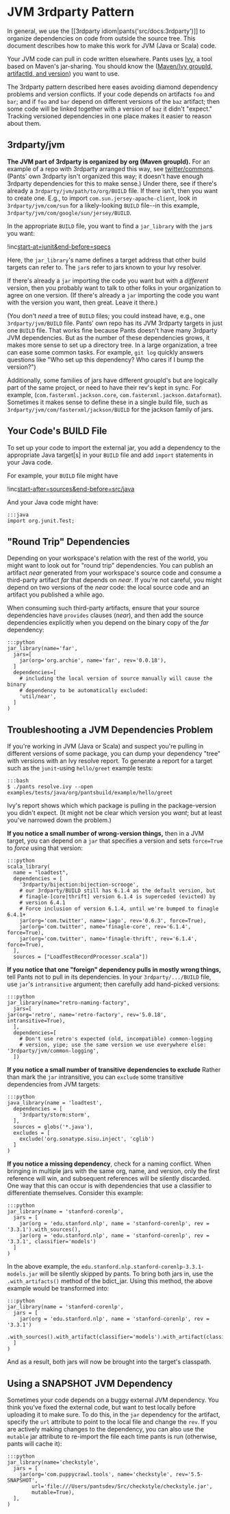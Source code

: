 JVM 3rdparty Pattern
====================

In general, we use the
[[3rdparty idiom|pants('src/docs:3rdparty')]] to organize
dependencies on code from outside the source tree. This document
describes how to make this work for JVM (Java or Scala) code.

Your JVM code can pull in code written elsewhere. Pants uses
[Ivy](http://ant.apache.org/ivy/), a tool based on Maven's jar-sharing.
You should know the ([Maven/Ivy groupId, artifactId, and
version](http://maven.apache.org/guides/mini/guide-central-repository-upload.html))
you want to use.

The 3rdparty pattern described here eases avoiding diamond dependency
problems and version conflicts. If your code depends on artifacts `foo`
and `bar`; and if `foo` and `bar` depend on different versions of the
`baz` artifact; then some code will be linked together with a version of
`baz` it didn't "expect." Tracking versioned dependencies in one place
makes it easier to reason about them.

3rdparty/jvm
------------

**The JVM part of 3rdparty is organized by org (Maven groupId).**
For an example of a repo with 3rdparty arranged this way, see
[twitter/commons](https://github.com/twitter/commons/tree/master/3rdparty/jvm).
(Pants' own 3rdparty isn't organized this way; it doesn't have enough 3rdparty
dependencies for this to make sense.)
Under there, see if there's already a `3rdparty/jvm/path/to/org/BUILD` file.
If there isn't, then you want to create one. E.g., to import
`com.sun.jersey-apache-client`, look in `3rdparty/jvm/com/sun` for a
likely-looking `BUILD` file--in this example,
`3rdparty/jvm/com/google/sun/jersey/BUILD`.

In the appropriate `BUILD` file, you want to find a
<a pantsref="bdict_jar_library">`jar_library`</a>
with the <a pantsref="bdict_jar">`jar`</a>s you want:

!inc[start-at=junit&end-before=specs](../../../../../../3rdparty/BUILD)

Here, the
<a pantsref="bdict_jar_library">`jar_library`</a>'s name
defines a target address that
other build targets can refer to. The
<a pantsref="bdict_jar">`jar`</a>s refer to jars known to
your Ivy resolver.

If there's already a `jar` importing the code you want but with a
*different* version, then you probably want to talk to other folks in
your organization to agree on one version. (If there's already a `jar`
importing the code you want with the version you want, then great. Leave
it there.)

(You don't *need* a tree of `BUILD` files; you could instead have, e.g., one `3rdparty/jvm/BUILD`
file. Pants' own repo has its JVM 3rdparty targets in just one `BUILD` file. That works fine because
Pants doesn't have many 3rdparty JVM dependencies. But as the number of these dependencies grows,
it makes more sense to set up a directory tree. In a large organization, a tree can ease some
common tasks. For example, `git log` quickly answers questions like "Who set up this dependency?
Who cares if I bump the version?")

Additionally, some families of jars have different groupId's but are
logically part of the same project, or need to have their rev's kept in
sync. For example, (`com.fasterxml.jackson.core`,
`com.fasterxml.jackson.dataformat`). Sometimes it makes sense to define
these in a single build file, such as
`3rdparty/jvm/com/fasterxml/jackson/BUILD` for the jackson family of
jars.

Your Code's BUILD File
----------------------

To set up your code to import the external jar, you add a dependency to
the appropriate Java target[s] in your `BUILD` file and add `import`
statements in your Java code.

For example, your `BUILD` file might have

!inc[start-after=sources&end-before=src/java](../../../../../tests/java/org/pantsbuild/example/hello/greet/BUILD)

And your Java code might have:

    :::java
    import org.junit.Test;

"Round Trip" Dependencies
-------------------------

Depending on your workspace's relation with the rest of the world, you
might want to look out for "round trip" dependencies. You can publish an
artifact *near* generated from your workspace's source code and consume
a third-party artifact *far* that depends on *near*. If you're not
careful, you might depend on two versions of the *near* code: the local
source code and an artifact you published a while ago.

When consuming such third-party artifacts, ensure that your source dependencies
have `provides` clauses (*near*), and then add the source dependencies
explicitly when you depend on the binary copy of the *far* dependency:

    :::python
    jar_library(name='far',
      jars=[
        jar(org='org.archie', name='far', rev='0.0.18'),
      ]
      dependencies=[
        # including the local version of source manually will cause the binary
        # dependency to be automatically excluded:
        'util/near',
      ]
    )

Troubleshooting a JVM Dependencies Problem
------------------------------------------

If you're working in JVM (Java or Scala) and suspect you're pulling in different versions of some
package, you can dump your dependency "tree" with versions with an Ivy resolve report.
To generate a report for a target such as the `junit`-using `hello/greet` example tests:

    :::bash
    $ ./pants resolve.ivy --open examples/tests/java/org/pantsbuild/example/hello/greet

Ivy's report shows which which package is pulling in the package-version you didn't expect.
(It might not be clear which version you *want*; but at least you've narrowed down the problem.)

**If you notice a small number of wrong-version things,** then in a JVM
target, you can depend on a `jar` that specifies a version and sets
`force=True` to *force* using that version:

    :::python
    scala_library(
      name = "loadtest",
      dependencies = [
        '3rdparty/bijection:bijection-scrooge',
        # our 3rdparty/BUILD still has 6.1.4 as the default version, but
        # finagle-[core|thrift] version 6.1.4 is superceded (evicted) by
        # version 6.4.1
        # Force inclusion of version 6.1.4, until we're bumped to finagle 6.4.1+
        jar(org='com.twitter', name='iago', rev='0.6.3', force=True),
        jar(org='com.twitter', name='finagle-core', rev='6.1.4', force=True),
        jar(org='com.twitter', name='finagle-thrift', rev='6.1.4', force=True),
      ],
      sources = ["LoadTestRecordProcessor.scala"])

**If you notice that one "foreign" dependency pulls in mostly wrong
things,** tell Pants not to pull in its dependencies. In your
`3rdparty/.../BUILD` file, use `jar`'s `intransitive` argument; then
carefully add hand-picked versions:

    :::python
    jar_library(name="retro-naming-factory",
      jars=[
	jar(org='retro', name='retro-factory', rev='5.0.18', intransitive=True),
      ],
      dependencies=[
        # Don't use retro's expected (old, incompatible) common-logging
        # version, yipe; use the same version we use everywhere else:
    '3rdparty/jvm/common-logging',
      ])

**If you notice a small number of transitive dependencies to exclude**
Rather than mark the `jar` intransitive, you can `exclude` some
transitive dependencies from JVM targets:

    :::python
    java_library(name = 'loadtest',
      dependencies = [
        '3rdparty/storm:storm',
      ],
      sources = globs('*.java'),
      excludes = [
        exclude('org.sonatype.sisu.inject', 'cglib')
      ]
    )

**If you notice a missing dependency**, check for a naming conflict.
When bringing in multiple jars with the same org, name, and version,
only the first reference will win, and subsequent references will be
silently discarded. One way that this can occur is with dependencies
that use a classifier to differentiate themselves. Consider this
example:

    :::python
    jar_library(name = 'stanford-corenlp',
      jars = [
        jar(org = 'edu.stanford.nlp', name = 'stanford-corenlp', rev = '3.3.1').with_sources(),
        jar(org = 'edu.stanford.nlp', name = 'stanford-corenlp', rev = '3.3.1', classifier='models')
      ]
    )

In the above example, the
`edu.stanford.nlp.stanford-corenlp-3.3.1-models.jar` will be silently
skipped by pants. To bring both jars in, use the `.with_artifacts()`
method of the bdict\_jar. Using this method, the above example would be
transformed into:

    :::python
    jar_library(name = 'stanford-corenlp',
      jars = [
        jar(org = 'edu.stanford.nlp', name = 'stanford-corenlp', rev = '3.3.1')
        .with_sources().with_artifact(classifier='models').with_artifact(classifier=''),
      ]
    )

And as a result, both jars will now be brought into the target's
classpath.

<a pantsmark="test_3rdparty_jvm_snapshot"> </a>

Using a SNAPSHOT JVM Dependency
-------------------------------

Sometimes your code depends on a buggy external JVM dependency. You
think you've fixed the external code, but want to test locally before
uploading it to make sure. To do this, in the `jar` dependency for the
artifact, specify the `url` attribute to point to the local file and
change the `rev`. If you are actively making changes to the dependency,
you can also use the `mutable` jar attribute to re-import the file each
time pants is run (otherwise, pants will cache it):

    :::python
    jar_library(name='checkstyle',
      jars = [
        jar(org='com.puppycrawl.tools', name='checkstyle', rev='5.5-SNAPSHOT',
            url='file:///Users/pantsdev/Src/checkstyle/checkstyle.jar',
            mutable=True),
      ],
    )
